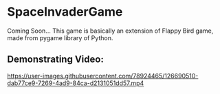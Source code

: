 # SpaceInvaderGame
Coming Soon... This game is basically an extension of Flappy Bird game, made from pygame library of Python.

## Demonstrating Video:
https://user-images.githubusercontent.com/78924465/126690510-dab77ce9-7269-4ad9-84ca-d2131051dd57.mp4

